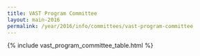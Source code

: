 ```yaml
---
title: VAST Program Committee
layout: main-2016
permalink: /year/2016/info/committees/vast-program-committee
---
```


{% include vast_program_committee_table.html %}
